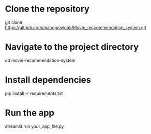 # Clone the repository
git clone https://github.com/manojgowda5/Movie_reccommendation_system.git

# Navigate to the project directory
cd movie-recommendation-system

# Install dependencies
pip install -r requirements.txt

# Run the app
streamlit run your_app_file.py
